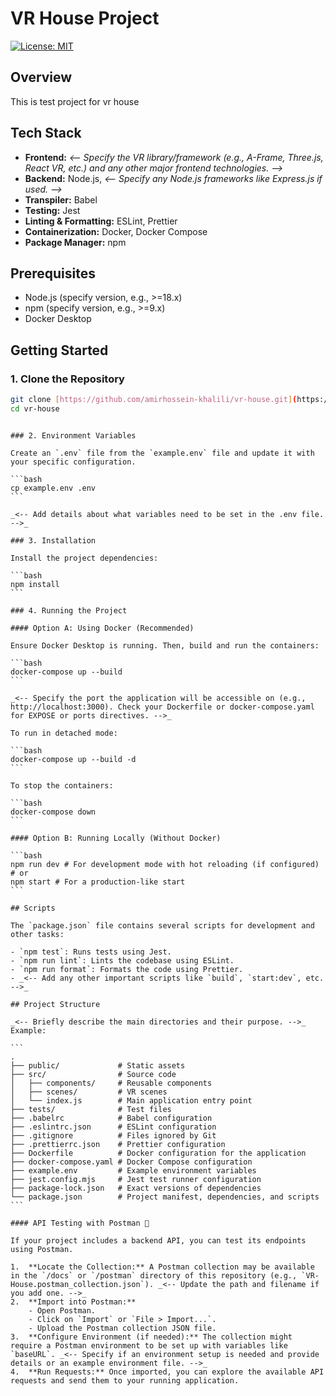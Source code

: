 # VR House Project

[![License: MIT](https://img.shields.io/badge/License-MIT-yellow.svg)](https://opensource.org/licenses/MIT)

## Overview

This is test project for vr house

## Tech Stack

- **Frontend:** _<-- Specify the VR library/framework (e.g., A-Frame, Three.js, React VR, etc.) and any other major frontend technologies. -->_
- **Backend:** Node.js, _<-- Specify any Node.js frameworks like Express.js if used. -->_
- **Transpiler:** Babel
- **Testing:** Jest
- **Linting & Formatting:** ESLint, Prettier
- **Containerization:** Docker, Docker Compose
- **Package Manager:** npm

## Prerequisites

- Node.js (specify version, e.g., >=18.x)
- npm (specify version, e.g., >=9.x)
- Docker Desktop

## Getting Started

### 1. Clone the Repository

```bash
git clone [https://github.com/amirhossein-khalili/vr-house.git](https://github.com/amirhossein-khalili/vr-house.git)
cd vr-house
```

````

### 2. Environment Variables

Create an `.env` file from the `example.env` file and update it with your specific configuration.

```bash
cp example.env .env
```

_<-- Add details about what variables need to be set in the .env file. -->_

### 3. Installation

Install the project dependencies:

```bash
npm install
```

### 4. Running the Project

#### Option A: Using Docker (Recommended)

Ensure Docker Desktop is running. Then, build and run the containers:

```bash
docker-compose up --build
```

_<-- Specify the port the application will be accessible on (e.g., http://localhost:3000). Check your Dockerfile or docker-compose.yaml for EXPOSE or ports directives. -->_

To run in detached mode:

```bash
docker-compose up --build -d
```

To stop the containers:

```bash
docker-compose down
```

#### Option B: Running Locally (Without Docker)

```bash
npm run dev # For development mode with hot reloading (if configured)
# or
npm start # For a production-like start
```

## Scripts

The `package.json` file contains several scripts for development and other tasks:

- `npm test`: Runs tests using Jest.
- `npm run lint`: Lints the codebase using ESLint.
- `npm run format`: Formats the code using Prettier.
- _<-- Add any other important scripts like `build`, `start:dev`, etc. -->_

## Project Structure

_<-- Briefly describe the main directories and their purpose. -->_
Example:

```
.
├── public/             # Static assets
├── src/                # Source code
│   ├── components/     # Reusable components
│   ├── scenes/         # VR scenes
│   └── index.js        # Main application entry point
├── tests/              # Test files
├── .babelrc            # Babel configuration
├── .eslintrc.json      # ESLint configuration
├── .gitignore          # Files ignored by Git
├── .prettierrc.json    # Prettier configuration
├── Dockerfile          # Docker configuration for the application
├── docker-compose.yaml # Docker Compose configuration
├── example.env         # Example environment variables
├── jest.config.mjs     # Jest test runner configuration
├── package-lock.json   # Exact versions of dependencies
└── package.json        # Project manifest, dependencies, and scripts
```

#### API Testing with Postman 🧪

If your project includes a backend API, you can test its endpoints using Postman.

1.  **Locate the Collection:** A Postman collection may be available in the `/docs` or `/postman` directory of this repository (e.g., `VR-House.postman_collection.json`). _<-- Update the path and filename if you add one. -->_
2.  **Import into Postman:**
    - Open Postman.
    - Click on `Import` or `File > Import...`.
    - Upload the Postman collection JSON file.
3.  **Configure Environment (if needed):** The collection might require a Postman environment to be set up with variables like `baseURL`. _<-- Specify if an environment setup is needed and provide details or an example environment file. -->_
4.  **Run Requests:** Once imported, you can explore the available API requests and send them to your running application.
````
